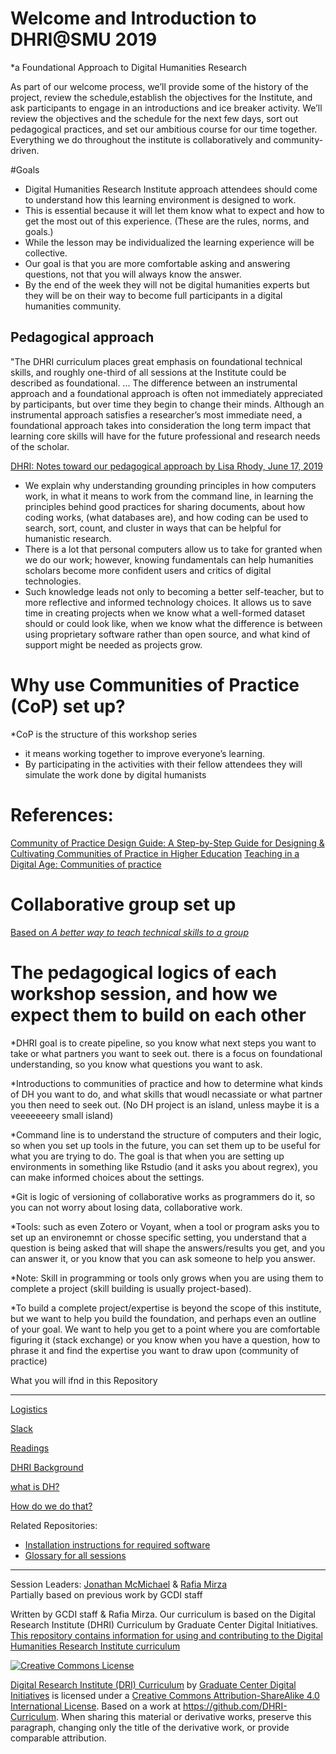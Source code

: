 # Welcome and Introduction to DHRI@SMU 2019
*a Foundational Approach to Digital Humanities Research

As part of our welcome process, we’ll provide some of the history of the project, review the schedule,establish the objectives for the Institute, and ask participants to engage in an introductions and ice breaker activity. We’ll review the objectives and the schedule for the next few days, sort out pedagogical practices, and set our ambitious course for our time together. Everything we do throughout the institute is collaboratively and community-driven. 

#Goals 

* Digital Humanities Research Institute approach attendees should come to understand how this learning environment is designed to work. 
* This is essential because it will let them know what to expect and how to get the most out of this experience. (These are the rules, norms, and goals.)
* While the lesson may be individualized the learning experience will be collective. 
* Our goal is that you are more comfortable asking and answering questions, not that you will always know the answer. 
* By the end of the week they will not be digital humanities experts but they will be on their way to become full participants in a digital humanities community.

## Pedagogical approach
"The DHRI curriculum places great emphasis on foundational technical skills, and roughly one-third of all sessions at the Institute could be described as foundational. ... The difference between an instrumental approach and a foundational approach is often not immediately appreciated by participants, but over time they begin to change their minds. Although an instrumental approach satisfies a researcher’s most immediate need, a foundational approach takes into consideration the long term impact that learning core skills will have for the future professional and research needs of the scholar.

[DHRI: Notes toward our pedagogical approach by Lisa Rhody, June 17, 2019](https://www.lisarhody.com/dhri-notes-toward-our-pedagogical-approach/)

* We explain why understanding grounding principles in how computers work, in what it means to work from the command line, in learning the principles behind good practices for sharing documents, about how coding works, (what databases are), and how coding can be used to search, sort, count, and cluster in ways that can be helpful for humanistic research. 
* There is a lot that personal computers allow us to take for granted when we do our work; however, knowing fundamentals can help humanities scholars become more confident users and critics of digital technologies. 
* Such knowledge leads not only to becoming a better self-teacher, but to more reflective and informed technology choices. It allows us to save time in creating projects when we know what a well-formed dataset should or could look like, when we know what the difference is between using proprietary software rather than open source, and what kind of support might be needed as projects grow. 

# Why use Communities of Practice (CoP) set up? 
*CoP is the structure of this workshop series 
* it means working together to improve everyone’s learning.
* By participating in the activities with their fellow attendees they will simulate the work done by digital humanists

# References: 
[Community of Practice Design Guide: A Step-by-Step Guide for Designing & Cultivating Communities of Practice in Higher Education](https://library.educause.edu/resources/2005/1/community-of-practice-design-guide-a-stepbystep-guide-for-designing-cultivating-communities-of-practice-in-higher-education) 
 [Teaching in a Digital Age: Communities of practice](https://opentextbc.ca/teachinginadigitalage/chapter/6-7-experiential-learning/) 

# Collaborative group set up
[Based on *A better way to teach technical skills to a group*](http://miriamposner.com/blog/a-better-way-to-teach-technical-skills-to-a-group/)


# The pedagogical logics of each workshop session, and how we expect them to build on each other 

*DHRI goal is to create pipeline, so you know what next steps you want to take or what partners you want to seek out. there is a focus on foundational understanding, so you know what questions you want to ask. 

*Introductions to communities of practice and how to determine what kinds of DH you want to do, and what skills that woudl necassiate or what partner you then need to seek out. (No DH project is an island, unless maybe it is a veeeeeeery small island) 

*Command line is to understand the structure of computers and their logic, so when you set up tools in the future, you can set them up to be useful for what you are trying to do. The goal is that when you are setting up environments in something like Rstudio (and it asks you about regrex), you can make informed choices about the settings. 

*Git is logic of versioning of collaborative works as programmers do it, so you can not worry about losing data, collaborative work. 

*Tools: such as even Zotero or Voyant, when a tool or program asks you to set up an environemnt or chosse specific setting, you understand that a question is being asked that will shape the answers/results you get, and you can answer it, or you know that you can ask someone to help you answer.

*Note: Skill in programming or tools only grows when you are using them to complete a project (skill building is usually project-based).

*To build a complete project/expertise is beyond the scope of this institute, but we want to help you build the foundation, and perhaps even an outline of your goal. We want to help you get to a point where you are comfortable figuring it (stack exchange) or you know when you have a question, how to phrase it and find the expertise you want to draw upon (community of practice) 


What you will ifnd in this Repository

-----

[Logistics](sections/logistics.md)  

[Slack](sections/Slack.md)  

[Readings](sections/readings.md)  

[DHRI Background](sections/DHRI.md)  

[what is DH?](sections/DH.md)  

[How do we do that?](sections/how.md)  


Related Repositories:
* [Installation instructions for required software](https://github.com/DHRI-Curriculum/install)
* [Glossary for all sessions](https://github.com/DHRI-Curriculum/glossary)

-----

Session Leaders: [Jonathan McMichael](http://guides.smu.edu/prf.php?account_id=104877) & [Rafia Mirza ](http://guides.smu.edu/prf.php?account_id=142826/)  
Partially based on previous work by GCDI staff

Written by GCDI staff & Rafia Mirza.
Our curriculum is based on the Digital Research Institute (DHRI) Curriculum by Graduate Center Digital Initiatives.   
[This repository contains information for using and contributing to the Digital Humanities Research Institute curriculum](https://github.com/DHRI-Curriculum/guide) 

[![Creative Commons License](https://i.creativecommons.org/l/by-sa/4.0/88x31.png)](http://creativecommons.org/licenses/by-sa/4.0/)

[Digital Research Institute (DRI) Curriculum](http://purl.org/dc/terms/) by [Graduate Center Digital Initiatives](https://gcdi.commons.gc.cuny.edu/) is licensed under a [Creative Commons Attribution-ShareAlike 4.0 International License](http://creativecommons.org/licenses/by-sa/4.0/). Based on a work at <https://github.com/DHRI-Curriculum>. When sharing this material or derivative works, preserve this paragraph, changing only the title of the derivative work, or provide comparable attribution.

